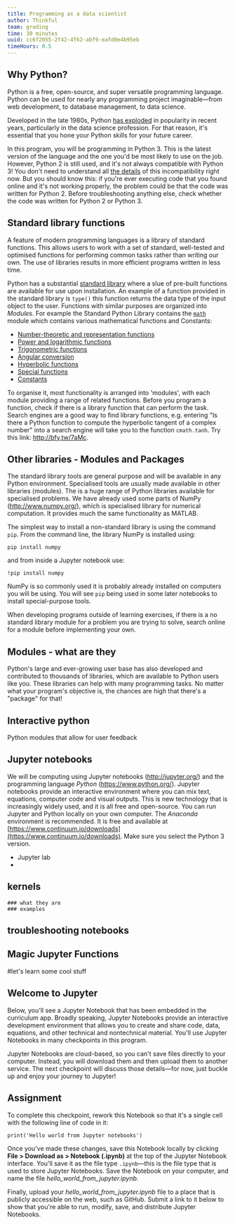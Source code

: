 ```yaml
---
title: Programming as a data scientist
author: Thinkful
team: grading
time: 30 minutes
uuid: cc6f2055-2f42-4f62-abf9-eafd0e4b95eb
timeHours: 0.5
---
```


## Why Python?

Python is a free, open-source, and super versatile programming language. Python can be used for nearly any programming project imaginable—from web development, to database management, to data science.

Developed in the late 1980s, Python [has exploded](https://www.economist.com/graphic-detail/2018/07/26/python-is-becoming-the-worlds-most-popular-coding-language) in popularity in recent years, particularly in the data science profession. For that reason, it's essential that you hone your Python skills for your future career. 

In this program, you will be programming in Python 3. This is the latest version of the language and the one you'd be most likely to use on the job. However, Python 2 is still used, and it's not always compatible with Python 3! You don't need to understand all [the details](https://wiki.python.org/moin/Python2orPython3) of this incompatibility right now. But you should know this: if you're ever executing code that you found online and it's not working properly, the problem could be that the code was written for Python 2. Before troubleshooting anything else, check whether the code was written for Python 2 or Python 3.
    
## Standard library functions
A feature of modern programming languages is a library of standard functions. This allows users to work with a set of standard, well-tested and optimised functions for performing common tasks rather than writing our own. The use of  libraries results in more efficient programs written in less time.

Python has a substantial [standard library](https://docs.python.org/3/library/) where a slue of pre-built functions are available for use upon installation. An example of a function provided in the standard library is `type()` this function returns the data type of the input object to the user. Functions with similar purposes are organized into *Modules*. For example the Standard Python Library contains the [`math`](https://docs.python.org/3/library/math.html#module-math "math: Mathematical functions (sin() etc.).") module which contains various mathematical functions and Constants:
-   [Number-theoretic and representation functions](https://docs.python.org/3/library/math.html#number-theoretic-and-representation-functions)
-   [Power and logarithmic functions](https://docs.python.org/3/library/math.html#power-and-logarithmic-functions)
-   [Trigonometric functions](https://docs.python.org/3/library/math.html#trigonometric-functions)
-   [Angular conversion](https://docs.python.org/3/library/math.html#angular-conversion)
-   [Hyperbolic functions](https://docs.python.org/3/library/math.html#hyperbolic-functions)
-   [Special functions](https://docs.python.org/3/library/math.html#special-functions)
-   [Constants](https://docs.python.org/3/library/math.html#constants)

 To organise it, most functionality is arranged into 'modules', with each module providing a range of related functions. Before you program a function, check if there is a library function that can perform the task. 
Search engines are a good way to find library functions, e.g. entering "Is there a Python function to compute the hyperbolic tangent of a complex number" into a search engine will take you to the function `cmath.tanh`. Try this link: http://bfy.tw/7aMc.

## Other libraries - Modules and Packages

The standard library tools are general purpose and will be available in any Python environment.
Specialised tools are usually made available in other libraries (modules). The is a huge range of Python libraries available for specialised problems. We have already used some parts
of NumPy (http://www.numpy.org/), which is specialised library for numerical computation. 
It provides much the same functionality as MATLAB. 

The simplest way to install a non-standard library is using the command `pip`. From the command line, the library NumPy is installed using:

    pip install numpy
    
and from inside a Jupyter notebook use:

    !pip install numpy

NumPy is so commonly used it is probably already installed on computers you will be using.
You will see `pip` being used in some later notebooks to install special-purpose tools.

When developing programs outside of learning exercises,
if there is a no standard library module for a problem you are trying to solve, 
search online for a module before implementing your own.
## Modules - what are they
   Python's large and ever-growing user base has also developed and contributed to thousands of libraries, which are available to Python users like you. These libraries can help with many programming tasks. No matter what your program's objective is, the chances are high that there's a "package" for that!
   
## Interactive python
Python modules that allow for user feedback 
    
## Jupyter notebooks
We will be computing using Jupyter notebooks (http://jupyter.org/) and 
the programming language *Python* (https://www.python.org/).
Jupyter notebooks provide an interactive environment where you can mix text, equations, computer code and visual outputs. This is new technology that is increasingly widely used, and it is all free and open-source. You can run Jupyter and Python locally on your own computer. The _Anaconda_ environment is recommended. It is free and available at [https://www.continuum.io/downloads](https://www.continuum.io/downloads). Make sure you select the Python 3 version.
   + Jupyter lab
   + 
## kernels
    ### what they are
    ### examples
    
## troubleshooting notebooks
    
## Magic Jupyter Functions
#let's learn some cool stuff
## Welcome to Jupyter

Below, you'll see a Jupyter Notebook that has been embedded in the curriculum app. Broadly speaking, Jupyter Notebooks provide an interactive development environment that allows you to create and share code, data, equations, and other technical and nontechnical material. You'll use Jupyter Notebooks in many checkpoints in this program.

Jupyter Notebooks are cloud-based, so you can't save files directly to your computer. Instead, you will download them and then upload them to another service. The next checkpoint will discuss those details—for now, just buckle up and enjoy your journey to Jupyter!

<jupyter notebook-name="jupyter_intro" course-code="DSBC"></jupyter>

## Assignment

To complete this checkpoint, rework this Notebook so that it's a single cell with the following line of code in it:

```
print('Hello world from Jupyter notebooks')
```

Once you've made these changes, save this Notebook locally by clicking **File > Download as > Notebook (.ipynb)** at the top of the Jupyter Notebook interface. You'll save it as the file type `.ipynb`—this is the file type that is used to store Jupyter Notebooks. Save the Notebook on your computer, and name the file *hello_world_from_jupyter.ipynb*. 

Finally, upload your *hello_world_from_jupyter.ipynb* file to a place that is publicly accessible on the web, such as GitHub. Submit a link to it below to show that you're able to run, modify, save, and distribute Jupyter Notebooks.

<!--stackedit_data:
eyJoaXN0b3J5IjpbODQ3OTQ2OTA0LC0yMDA4MDk2Mjc5LDc2MD
k2MjYyNywxMTczMDAxMDc4LC0xMzQzOTY1Njg5LDE2NDA2MDgx
NzksLTIwNTkzMjk2OTAsLTE5MzEwMTQyNzVdfQ==
-->